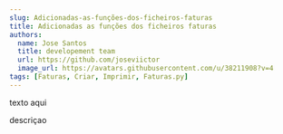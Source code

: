 ```yaml
---
slug: Adicionadas-as-funções-dos-ficheiros-faturas
title: Adicionadas as funções dos ficheiros faturas
authors:
  name: Jose Santos
  title: developement team
  url: https://github.com/joseviictor
  image_url: https://avatars.githubusercontent.com/u/38211908?v=4
tags: [Faturas, Criar, Imprimir, Faturas.py]
---
```


texto aqui

<!--truncate-->

descriçao
